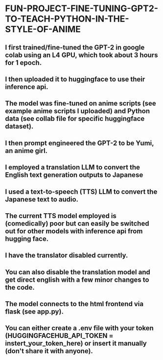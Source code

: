 # FUN-PROJECT-FINE-TUNING-GPT2-TO-TEACH-PYTHON-IN-THE-STYLE-OF-ANIME
## I first trained/fine-tuned the GPT-2 in google colab using an L4 GPU, which took about 3 hours for 1 epoch.
## I then uploaded it to huggingface to use their inference api.
## The model was fine-tuned on anime scripts (see example anime scripts I uploaded) and Python data (see collab file for specific huggingface dataset).
## I then prompt engineered the GPT-2 to be Yumi, an anime girl.
## I employed a translation LLM to convert the English text generation outputs to Japanese
## I used a text-to-speech (TTS) LLM to convert the Japanese text to audio.
## The current TTS model employed is (comedically) poor but can easily be switched out for other models with inference api from hugging face.
## I have the translator disabled currently.
## You can also disable the translation model and get direct english with a few minor changes to the code.
## The model connects to the html frontend via flask (see app.py).
## You can either create a .env file with your token (HUGGINGFACEHUB_API_TOKEN = instert_your_token_here) or insert it manually (don't share it with anyone).
